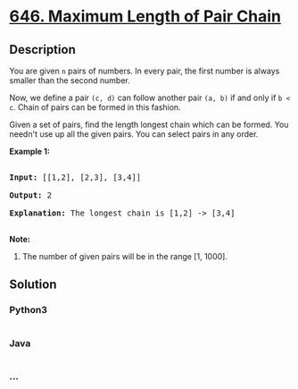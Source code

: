 # [646. Maximum Length of Pair Chain](https://leetcode.com/problems/maximum-length-of-pair-chain)

## Description
<p>
You are given <code>n</code> pairs of numbers. In every pair, the first number is always smaller than the second number.
</p>

<p>
Now, we define a pair <code>(c, d)</code> can follow another pair <code>(a, b)</code> if and only if <code>b < c</code>. Chain of pairs can be formed in this fashion. 
</p>

<p>
Given a set of pairs, find the length longest chain which can be formed. You needn't use up all the given pairs. You can select pairs in any order.
</p>


<p><b>Example 1:</b><br />
<pre>
<b>Input:</b> [[1,2], [2,3], [3,4]]
<b>Output:</b> 2
<b>Explanation:</b> The longest chain is [1,2] -> [3,4]
</pre>
</p>

<p><b>Note:</b><br>
<ol>
<li>The number of given pairs will be in the range [1, 1000].</li>
</ol>
</p>


## Solution
<!-- Type common method here -->


### Python3
<!-- Type special method here -->

```python

```

### Java
<!-- Type special method here -->

```java

```

### ...
```

```

